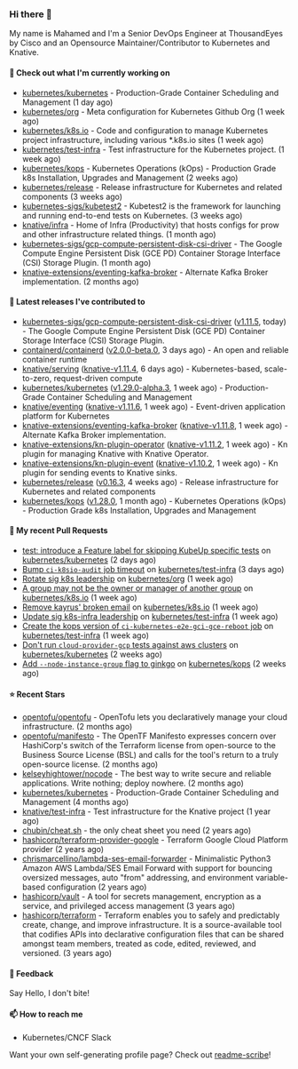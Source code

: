 ### Hi there 👋

My name is Mahamed and I'm a Senior DevOps Engineer at ThousandEyes by Cisco and an Opensource Maintainer/Contributor to Kubernetes and Knative.

#### 👷 Check out what I'm currently working on

- [kubernetes/kubernetes](https://github.com/kubernetes/kubernetes) - Production-Grade Container Scheduling and Management (1 day ago)
- [kubernetes/org](https://github.com/kubernetes/org) - Meta configuration for Kubernetes Github Org (1 week ago)
- [kubernetes/k8s.io](https://github.com/kubernetes/k8s.io) - Code and configuration to manage Kubernetes project infrastructure, including various *.k8s.io sites (1 week ago)
- [kubernetes/test-infra](https://github.com/kubernetes/test-infra) - Test infrastructure for the Kubernetes project. (1 week ago)
- [kubernetes/kops](https://github.com/kubernetes/kops) - Kubernetes Operations (kOps) - Production Grade k8s Installation, Upgrades and Management (2 weeks ago)
- [kubernetes/release](https://github.com/kubernetes/release) - Release infrastructure for Kubernetes and related components (3 weeks ago)
- [kubernetes-sigs/kubetest2](https://github.com/kubernetes-sigs/kubetest2) - Kubetest2 is the framework for launching and running end-to-end tests on Kubernetes. (3 weeks ago)
- [knative/infra](https://github.com/knative/infra) - Home of Infra (Productivity) that hosts configs for prow and other infrastructure related things. (1 month ago)
- [kubernetes-sigs/gcp-compute-persistent-disk-csi-driver](https://github.com/kubernetes-sigs/gcp-compute-persistent-disk-csi-driver) - The Google Compute Engine Persistent Disk (GCE PD) Container Storage Interface (CSI) Storage Plugin. (1 month ago)
- [knative-extensions/eventing-kafka-broker](https://github.com/knative-extensions/eventing-kafka-broker) - Alternate Kafka Broker implementation. (2 months ago)

#### 🔭 Latest releases I've contributed to

- [kubernetes-sigs/gcp-compute-persistent-disk-csi-driver](https://github.com/kubernetes-sigs/gcp-compute-persistent-disk-csi-driver) ([v1.11.5](https://github.com/kubernetes-sigs/gcp-compute-persistent-disk-csi-driver/releases/tag/v1.11.5), today) - The Google Compute Engine Persistent Disk (GCE PD) Container Storage Interface (CSI) Storage Plugin.
- [containerd/containerd](https://github.com/containerd/containerd) ([v2.0.0-beta.0](https://github.com/containerd/containerd/releases/tag/v2.0.0-beta.0), 3 days ago) - An open and reliable container runtime
- [knative/serving](https://github.com/knative/serving) ([knative-v1.11.4](https://github.com/knative/serving/releases/tag/knative-v1.11.4), 6 days ago) - Kubernetes-based, scale-to-zero, request-driven compute
- [kubernetes/kubernetes](https://github.com/kubernetes/kubernetes) ([v1.29.0-alpha.3](https://github.com/kubernetes/kubernetes/releases/tag/v1.29.0-alpha.3), 1 week ago) - Production-Grade Container Scheduling and Management
- [knative/eventing](https://github.com/knative/eventing) ([knative-v1.11.6](https://github.com/knative/eventing/releases/tag/knative-v1.11.6), 1 week ago) - Event-driven application platform for Kubernetes
- [knative-extensions/eventing-kafka-broker](https://github.com/knative-extensions/eventing-kafka-broker) ([knative-v1.11.8](https://github.com/knative-extensions/eventing-kafka-broker/releases/tag/knative-v1.11.8), 1 week ago) - Alternate Kafka Broker implementation.
- [knative-extensions/kn-plugin-operator](https://github.com/knative-extensions/kn-plugin-operator) ([knative-v1.11.2](https://github.com/knative-extensions/kn-plugin-operator/releases/tag/knative-v1.11.2), 1 week ago) - Kn plugin for managing Knative with Knative Operator.
- [knative-extensions/kn-plugin-event](https://github.com/knative-extensions/kn-plugin-event) ([knative-v1.10.2](https://github.com/knative-extensions/kn-plugin-event/releases/tag/knative-v1.10.2), 1 week ago) - Kn plugin for sending events to Knative sinks.
- [kubernetes/release](https://github.com/kubernetes/release) ([v0.16.3](https://github.com/kubernetes/release/releases/tag/v0.16.3), 4 weeks ago) - Release infrastructure for Kubernetes and related components
- [kubernetes/kops](https://github.com/kubernetes/kops) ([v1.28.0](https://github.com/kubernetes/kops/releases/tag/v1.28.0), 1 month ago) - Kubernetes Operations (kOps) - Production Grade k8s Installation, Upgrades and Management

#### 🔨 My recent Pull Requests

- [test: introduce a Feature label for skipping KubeUp specific tests](https://github.com/kubernetes/kubernetes/pull/121768) on [kubernetes/kubernetes](https://github.com/kubernetes/kubernetes) (2 days ago)
- [Bump `ci-k8sio-audit` job timeout](https://github.com/kubernetes/test-infra/pull/31195) on [kubernetes/test-infra](https://github.com/kubernetes/test-infra) (3 days ago)
- [Rotate sig k8s leadership](https://github.com/kubernetes/org/pull/4565) on [kubernetes/org](https://github.com/kubernetes/org) (1 week ago)
- [A group may not be the owner or manager of another group](https://github.com/kubernetes/k8s.io/pull/6049) on [kubernetes/k8s.io](https://github.com/kubernetes/k8s.io) (1 week ago)
- [Remove kayrus&#39; broken email](https://github.com/kubernetes/k8s.io/pull/6046) on [kubernetes/k8s.io](https://github.com/kubernetes/k8s.io) (1 week ago)
- [Update sig k8s-infra leadership](https://github.com/kubernetes/test-infra/pull/31149) on [kubernetes/test-infra](https://github.com/kubernetes/test-infra) (1 week ago)
- [Create the kops version of `ci-kubernetes-e2e-gci-gce-reboot` job](https://github.com/kubernetes/test-infra/pull/31148) on [kubernetes/test-infra](https://github.com/kubernetes/test-infra) (1 week ago)
- [Don&#39;t run `cloud-provider-gcp` tests against aws clusters](https://github.com/kubernetes/kubernetes/pull/121555) on [kubernetes/kubernetes](https://github.com/kubernetes/kubernetes) (2 weeks ago)
- [Add `--node-instance-group` flag to ginkgo](https://github.com/kubernetes/kops/pull/16065) on [kubernetes/kops](https://github.com/kubernetes/kops) (2 weeks ago)

#### ⭐ Recent Stars

- [opentofu/opentofu](https://github.com/opentofu/opentofu) - OpenTofu lets you declaratively manage your cloud infrastructure. (2 months ago)
- [opentofu/manifesto](https://github.com/opentofu/manifesto) - The OpenTF Manifesto expresses concern over HashiCorp&#39;s switch of the Terraform license from open-source to the Business Source License (BSL) and calls for the tool&#39;s return to a truly open-source license. (2 months ago)
- [kelseyhightower/nocode](https://github.com/kelseyhightower/nocode) - The best way to write secure and reliable applications. Write nothing; deploy nowhere. (2 months ago)
- [kubernetes/kubernetes](https://github.com/kubernetes/kubernetes) - Production-Grade Container Scheduling and Management (4 months ago)
- [knative/test-infra](https://github.com/knative/test-infra) - Test infrastructure for the Knative project (1 year ago)
- [chubin/cheat.sh](https://github.com/chubin/cheat.sh) - the only cheat sheet you need (2 years ago)
- [hashicorp/terraform-provider-google](https://github.com/hashicorp/terraform-provider-google) - Terraform Google Cloud Platform provider (2 years ago)
- [chrismarcellino/lambda-ses-email-forwarder](https://github.com/chrismarcellino/lambda-ses-email-forwarder) - Minimalistic Python3 Amazon AWS Lambda/SES Email Forward with support for bouncing oversized messages, auto &#34;from&#34; addressing, and environment variable-based configuration (2 years ago)
- [hashicorp/vault](https://github.com/hashicorp/vault) - A tool for secrets management, encryption as a service, and privileged access management (3 years ago)
- [hashicorp/terraform](https://github.com/hashicorp/terraform) - Terraform enables you to safely and predictably create, change, and improve infrastructure. It is a source-available tool that codifies APIs into declarative configuration files that can be shared amongst team members, treated as code, edited, reviewed, and versioned. (3 years ago)

#### 💬 Feedback

Say Hello, I don't bite!

#### 📫 How to reach me

- Kubernetes/CNCF Slack

Want your own self-generating profile page? Check out [readme-scribe](https://github.com/muesli/readme-scribe)!


